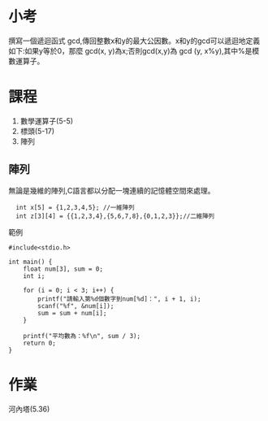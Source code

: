 # 小考
撰寫一個遞迴函式 gcd,傳回整數x和y的最大公因數。x和y的gcd可以遞迴地定義如下:如果y等於0，那麼 gcd(x, y)為x;否則gcd(x,y)為 gcd (y, x%y),其中%是模數運算子。  
# 課程
1. 數學運算子(5-5)
2. 標頭(5-17)
3. 陣列
## 陣列
無論是幾維的陣列,C語言都以分配一塊連續的記憶體空間來處理。
```c=
  int x[5] = {1,2,3,4,5}; //一維陣列
  int z[3][4] = {{1,2,3,4},{5,6,7,8},{0,1,2,3}};//二維陣列
```
範例
```
#include<stdio.h>

int main() {
    float num[3], sum = 0;
    int i;

    for (i = 0; i < 3; i++) {
        printf("請輸入第%d個數字到num[%d]：", i + 1, i);
        scanf("%f", &num[i]);
        sum = sum + num[i];
    }

    printf("平均數為：%f\n", sum / 3);
    return 0;
}
```
# 作業
河內塔(5.36)
